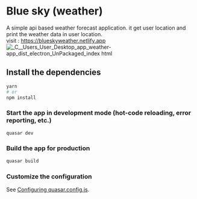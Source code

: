 # Blue sky (weather)

A simple api based weather forecast application. it get user location and print the weather data in user location.<br>
visit : https://blueskyweather.netlify.app
![_C__Users_User_Desktop_app_weather-app_dist_electron_UnPackaged_index html](https://user-images.githubusercontent.com/69063039/171982667-82dd85a6-e09d-46e5-bd08-69ef27a983eb.png)

## Install the dependencies
```bash
yarn
# or
npm install
```

### Start the app in development mode (hot-code reloading, error reporting, etc.)
```bash
quasar dev
```


### Build the app for production
```bash
quasar build
```

### Customize the configuration
See [Configuring quasar.config.js](https://v2.quasar.dev/quasar-cli-webpack/quasar-config-js).


